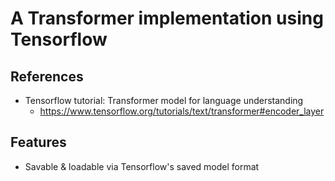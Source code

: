 # A Transformer implementation using Tensorflow

## References
* Tensorflow tutorial: Transformer model for language understanding
    * https://www.tensorflow.org/tutorials/text/transformer#encoder_layer

## Features
* Savable & loadable via Tensorflow's saved model format